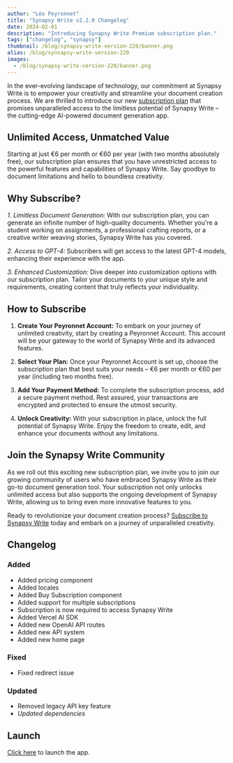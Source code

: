 ```yaml
---
author: "Léo Peyronnet"
title: "Synapsy Write v2.2.0 Changelog"
date: 2024-02-01
description: "Introducing Synapsy Write Premium subscription plan."
tags: ["changelog", "synapsy"]
thumbnail: /blog/synapsy-write-version-220/banner.png
alias: /blog/synsapsy-write-version-220
images:
  - /blog/synapsy-write-version-220/banner.png
---
```


In the ever-evolving landscape of technology, our commitment at Synapsy Write is to empower your creativity and streamline your document creation process. We are thrilled to introduce our new [subscription plan](https://account.peyronnet.group/fr/products) that promises unparalleled access to the limitless potential of Synapsy Write – the cutting-edge AI-powered document generation app.

## Unlimited Access, Unmatched Value

Starting at just €6 per month or €60 per year (with two months absolutely free), our subscription plan ensures that you have unrestricted access to the powerful features and capabilities of Synapsy Write. Say goodbye to document limitations and hello to boundless creativity.

## Why Subscribe?

_1. Limitless Document Generation:_ With our subscription plan, you can generate an infinite number of high-quality documents. Whether you're a student working on assignments, a professional crafting reports, or a creative writer weaving stories, Synapsy Write has you covered.

_2. Access to GPT-4:_ Subscribers will get access to the latest GPT-4 models, enhancing their experience with the app.

_3. Enhanced Customization:_ Dive deeper into customization options with our subscription plan. Tailor your documents to your unique style and requirements, creating content that truly reflects your individuality.

## How to Subscribe

1. **Create Your Peyronnet Account:** To embark on your journey of unlimited creativity, start by creating a Peyronnet Account. This account will be your gateway to the world of Synapsy Write and its advanced features.

2. **Select Your Plan:** Once your Peyronnet Account is set up, choose the subscription plan that best suits your needs – €6 per month or €60 per year (including two months free).

3. **Add Your Payment Method:** To complete the subscription process, add a secure payment method. Rest assured, your transactions are encrypted and protected to ensure the utmost security.

4. **Unlock Creativity:** With your subscription in place, unlock the full potential of Synapsy Write. Enjoy the freedom to create, edit, and enhance your documents without any limitations.

## Join the Synapsy Write Community

As we roll out this exciting new subscription plan, we invite you to join our growing community of users who have embraced Synapsy Write as their go-to document generation tool. Your subscription not only unlocks unlimited access but also supports the ongoing development of Synapsy Write, allowing us to bring even more innovative features to you.

Ready to revolutionize your document creation process? [Subscribe to Synapsy Write](https://account.peyronnet.group/fr/products) today and embark on a journey of unparalleled creativity.

## Changelog

### Added

- Added pricing component
- Added locales
- Added Buy Subscription component
- Added support for multiple subscriptions
- Subscription is now required to access Synapsy Write
- Added Vercel AI SDK
- Added new OpenAI API routes
- Added new API system
- Added new home page

### Fixed

- Fixed redirect issue

### Updated

- Removed legacy API key feature
- _Updated dependencies_

## Launch

[Click here](https://write.peyronnet.group) to launch the app.
